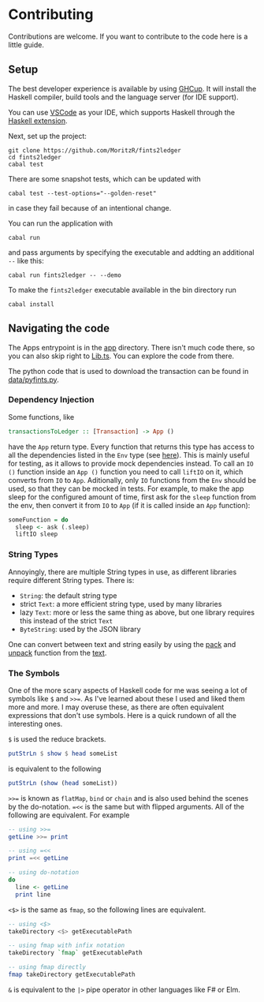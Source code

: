 # Contributing

Contributions are welcome.
If you want to contribute to the code here is a little guide.

## Setup

The best developer experience is available by using [GHCup](https://www.haskell.org/ghcup/).
It will install the Haskell compiler, build tools and the language server (for IDE support).

You can use [VSCode](https://code.visualstudio.com/) as your IDE, which supports Haskell through the [Haskell extension](https://marketplace.visualstudio.com/items?itemName=haskell.haskell).

Next, set up the project:

```
git clone https://github.com/MoritzR/fints2ledger
cd fints2ledger
cabal test
```
There are some snapshot tests, which can be updated with
```
cabal test --test-options="--golden-reset"
```
in case they fail because of an intentional change.

You can run the application with
```
cabal run
```
and pass arguments by specifying the executable and addting an additional `--` like this:
```
cabal run fints2ledger -- --demo
```

To make the `fints2ledger` executable available in the bin directory run
```
cabal install
```

## Navigating the code

The Apps entrypoint is in the [app](app/) directory. There isn't much code there, so you can also skip right to [Lib.ts](src/Lib.ts).
You can explore the code from there.

The python code that is used to download the transaction can be found in [data/pyfints.py](data/pyfints.py).

### Dependency Injection
Some functions, like
```haskell
transactionsToLedger :: [Transaction] -> App ()
```
have the `App` return type. Every function that returns this type has access to all the dependencies listed in the `Env` type (see [here](src/App.hs)).
This is mainly useful for testing, as it allows to provide mock dependencies instead.
To call an `IO ()` function inside an `App ()` function you need to call `liftIO` on it, which converts from `IO` to `App`.
Aditionally, only `IO` functions from the `Env` should be used, so that they can be mocked in tests.
For example, to make the app sleep for the configured amount of time, first ask for the `sleep` function from the env, then convert it
from `IO` to `App` (if it is called inside an `App` function):
```haskell
someFunction = do
  sleep <- ask (.sleep)
  liftIO sleep
```

### String Types
Annoyingly, there are multiple String types in use, as different libraries require different String types. There is:
* `String`: the default string type
* strict `Text`: a more efficient string type, used by many libraries
* lazy `Text`: more or less the same thing as above, but one library requires this instead of the strict `Text`
* `ByteString`: used by the JSON library 

One can convert between text and string easily by using the [pack](https://hackage.haskell.org/package/text-2.0.2/docs/Data-Text.html#v:pack) and [unpack](https://hackage.haskell.org/package/text-2.0.2/docs/Data-Text.html#v:unpack) function from the [text](https://hackage.haskell.org/package/text).

### The Symbols
One of the more scary aspects of Haskell code for me was seeing a lot of symbols like `$` and `>>=`. As I've learned about these I used and liked them more and more. I may overuse these, as there are often equivalent expressions that don't use symbols.
Here is a quick rundown of all the interesting ones.

`$` is used the reduce brackets.
```haskell
putStrLn $ show $ head someList
```
is equivalent to the following
```haskell
putStrLn (show (head someList))
```

`>>=` is known as `flatMap`, `bind` or `chain` and is also used behind the scenes by the do-notation. `=<<` is the same but with flipped arguments. All of the following are equivalent.
For example
```haskell
-- using >>=
getLine >>= print

-- using =<<
print =<< getLine

-- using do-notation
do
  line <- getLine
  print line
```

`<$>` is the same as `fmap`, so the following lines are equivalent.
```haskell
-- using <$>
takeDirectory <$> getExecutablePath

-- using fmap with infix notation
takeDirectory `fmap` getExecutablePath

-- using fmap directly
fmap takeDirectory getExecutablePath
```

`&` is equivalent to the `|>` pipe operator in other languages like F# or Elm.

